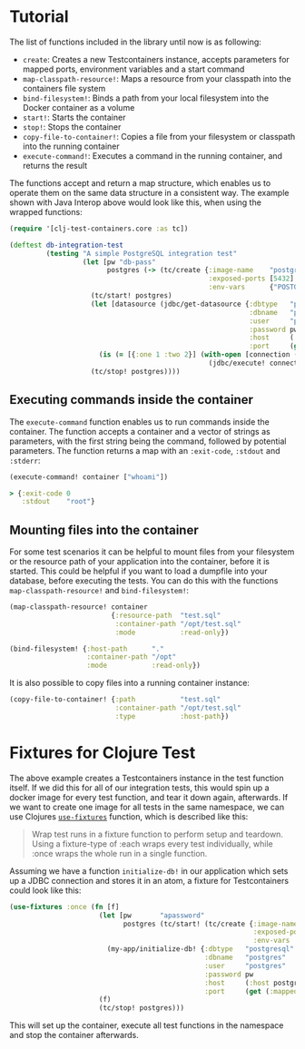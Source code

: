 # Tutorial

The list of functions included in the library until now is as following:

* `create`: Creates a new Testcontainers instance, accepts parameters for mapped ports, environment variables and a
  start command
* `map-classpath-resource!`: Maps a resource from your classpath into the containers file system
* `bind-filesystem!`: Binds a path from your local filesystem into the Docker container as a volume
* `start!`: Starts the container
* `stop!`: Stops the container
* `copy-file-to-container!`: Copies a file from your filesystem or classpath into the running container
* `execute-command!`: Executes a command in the running container, and returns the result

The functions accept and return a map structure, which enables us to operate them on the same data structure in a
consistent way. The example shown with Java Interop above would look like this, when using the wrapped functions:

```clojure
(require '[clj-test-containers.core :as tc])

(deftest db-integration-test
         (testing "A simple PostgreSQL integration test"
                  (let [pw "db-pass"
                        postgres (-> (tc/create {:image-name    "postgres:12.1"
                                                 :exposed-ports [5432]
                                                 :env-vars      {"POSTGRES_PASSWORD" pw}}))]
                    (tc/start! postgres)
                    (let [datasource (jdbc/get-datasource {:dbtype   "postgresql"
                                                           :dbname   "postgres"
                                                           :user     "postgres"
                                                           :password pw
                                                           :host     (:host postgres)
                                                           :port     (get (:mapped-ports container) 5432)})]
                      (is (= [{:one 1 :two 2}] (with-open [connection (jdbc/get-connection datasource)]
                                                 (jdbc/execute! connection ["SELECT 1 ONE, 2 TWO"])))))
                    (tc/stop! postgres))))
```

## Executing commands inside the container

The `execute-command` function enables us to run commands inside the container. The function accepts a container and a
vector of strings as parameters, with the first string being the command, followed by potential parameters. The function
returns a map with an `:exit-code`, `:stdout` and `:stderr`:

```clojure
(execute-command! container ["whoami"])

> {:exit-code 0
   :stdout    "root"}
```

## Mounting files into the container

For some test scenarios it can be helpful to mount files from your filesystem or the resource path of your application
into the container, before it is started. This could be helpful if you want to load a dumpfile into your database,
before executing the tests. You can do this with the functions `map-classpath-resource!` and `bind-filesystem!`:

```clojure
(map-classpath-resource! container
                         {:resource-path  "test.sql"
                          :container-path "/opt/test.sql"
                          :mode           :read-only})
```  

```clojure
(bind-filesystem! {:host-path      "."
                   :container-path "/opt"
                   :mode           :read-only})
```

It is also possible to copy files into a running container instance:

```clojure
(copy-file-to-container! {:path           "test.sql"
                          :container-path "/opt/test.sql"
                          :type           :host-path})
```

# Fixtures for Clojure Test

The above example creates a Testcontainers instance in the test function itself. If we did this for all of our
integration tests, this would spin up a docker image for every test function, and tear it down again, afterwards. If we
want to create one image for all tests in the same namespace, we can use
Clojures [`use-fixtures`](https://clojuredocs.org/clojure.test/use-fixtures) function, which is described like this:

> Wrap test runs in a fixture function to perform setup and teardown. Using a fixture-type of :each wraps every test individually, while :once wraps the whole run in a single function.

Assuming we have a function `initialize-db!` in our application which sets up a JDBC connection and stores it in an
atom, a fixture for Testcontainers could look like this:

```clojure
(use-fixtures :once (fn [f]
                      (let [pw       "apassword"
                            postgres (tc/start! (tc/create {:image-name    "postgres:12.2"
                                                            :exposed-ports [5432]
                                                            :env-vars      {"POSTGRES_PASSWORD" pw}}))]
                        (my-app/initialize-db! {:dbtype   "postgresql"
                                                :dbname   "postgres"
                                                :user     "postgres"
                                                :password pw
                                                :host     (:host postgres)
                                                :port     (get (:mapped-ports postgres) 5432)}))
                      (f)
                      (tc/stop! postgres)))
```

This will set up the container, execute all test functions in the namespace and stop the container afterwards.
